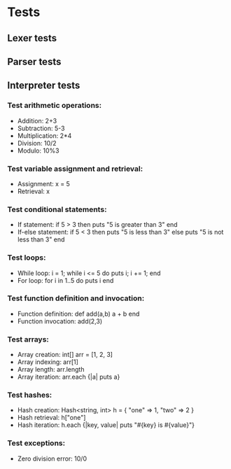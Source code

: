 # Tests
## Lexer tests

## Parser tests

## Interpreter tests

### Test arithmetic operations:
- Addition: 2+3
- Subtraction: 5-3
- Multiplication: 2*4
- Division: 10/2
- Modulo: 10%3
### Test variable assignment and retrieval:

- Assignment: x = 5
- Retrieval: x
### Test conditional statements:
- If statement: if 5 > 3 then puts "5 is greater than 3" end
- If-else statement: if 5 < 3 then puts "5 is less than 3" else puts "5 is not less than 3" end
### Test loops:

- While loop: i = 1; while i <= 5 do puts i; i += 1; end
- For loop: for i in 1..5 do puts i end
### Test function definition and invocation:

- Function definition: def add(a,b) a + b end
- Function invocation: add(2,3)
### Test arrays:

- Array creation: int[] arr = [1, 2, 3]
- Array indexing: arr[1]
- Array length: arr.length
- Array iteration: arr.each {|a| puts a}
### Test hashes:

- Hash creation: Hash<string, int> h = { "one" => 1, "two" => 2 }
- Hash retrieval: h["one"]
- Hash iteration: h.each {|key, value| puts "#{key} is #{value}"}
### Test exceptions:
- Zero division error: 10/0